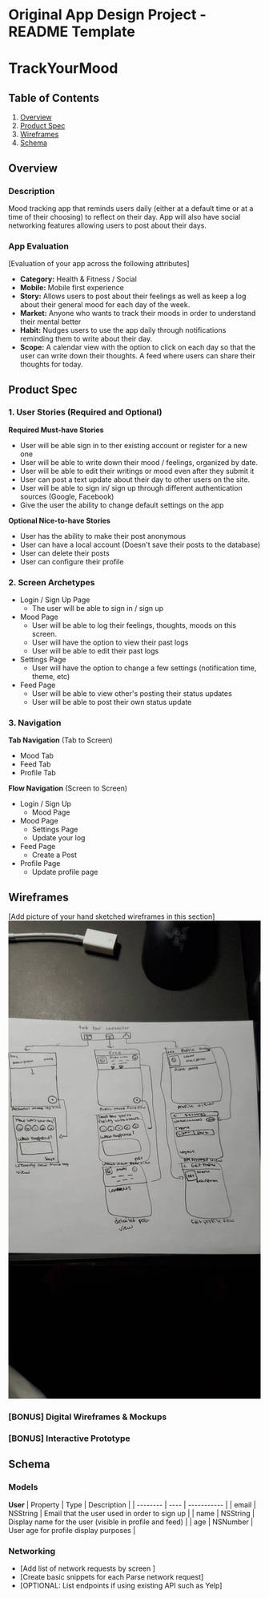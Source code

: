 Original App Design Project - README Template
===

# TrackYourMood 

## Table of Contents
1. [Overview](#Overview)
1. [Product Spec](#Product-Spec)
1. [Wireframes](#Wireframes)
2. [Schema](#Schema)

## Overview
### Description
Mood tracking app that reminds users daily (either at a default time or at a time of their choosing) to reflect on their day. App will also have social networking features allowing users to post about their days.

### App Evaluation
[Evaluation of your app across the following attributes]
- **Category:** Health & Fitness / Social
- **Mobile:** Mobile first experience 
- **Story:** Allows users to post about their feelings as well as keep a log about their general mood for each day of the week.
- **Market:** Anyone who wants to track their moods in order to understand their mental better
- **Habit:** Nudges users to use the app daily through notifications reminding them to write about their day.
- **Scope:** A calendar view with the option to click on each day so that the user can write down their thoughts. A feed where users can share their thoughts for today.

## Product Spec

### 1. User Stories (Required and Optional)

**Required Must-have Stories**

* User will be able sign in to ther existing account or register for a new one
* User will be able to write down their mood / feelings, organized by date.
* User will be able to edit their writings or mood even after they submit it
* User can post a text update about their day to other users on the site.
* User will be able to sign in/ sign up through different authentication sources (Google, Facebook)
* Give the user the ability to change default settings on the app

**Optional Nice-to-have Stories**

* User has the ability to make their post anonymous 
* User can have a local account (Doesn't save their posts to the database)
* User can delete their posts
* User can configure their profile


### 2. Screen Archetypes

* Login / Sign Up Page
   * The user will be able to sign in / sign up
* Mood Page
   * User will be able to log their feelings, thoughts, moods on this screen.
   * User will have the option to view their past logs 
   * User will be able to edit their past logs
* Settings Page
    * User will have the option to change a few settings (notification time, theme, etc)
* Feed Page
    * User will be able to view other's posting their status updates
    * User will be able to post their own status update
### 3. Navigation

**Tab Navigation** (Tab to Screen)

* Mood Tab
* Feed Tab
* Profile Tab

**Flow Navigation** (Screen to Screen)

* Login / Sign Up 
   * Mood Page
* Mood Page
   * Settings Page
   * Update your log
* Feed Page
    * Create a Post
* Profile Page 
    * Update profile page

## Wireframes
[Add picture of your hand sketched wireframes in this section]
<img src="handwritten_wireframe.jpg" width=600>

### [BONUS] Digital Wireframes & Mockups

### [BONUS] Interactive Prototype

## Schema 
### Models
**User**
| Property | Type | Description |
| -------- | ---- | ----------- |
| email | NSString | Email that the user used in order to sign up |
| name | NSString | Display name for the user (visible in profile and feed) |
| age | NSNumber | User age for profile display purposes |

### Networking
- [Add list of network requests by screen ]
- [Create basic snippets for each Parse network request]
- [OPTIONAL: List endpoints if using existing API such as Yelp]
